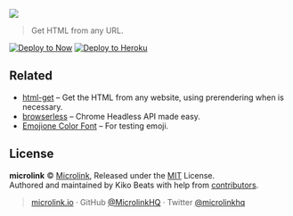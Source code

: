 ![](https://cdn.microlink.io/banner/html.png)

> Get HTML from any URL.

[![Deploy to Now](https://deploy.now.sh/static/button.svg)](https://deploy.now.sh/?repo=https://github.com/microlinkhq/html)
[![Deploy to Heroku](https://www.herokucdn.com/deploy/button.svg)](https://heroku.com/deploy)

## Related

- [html-get](https://github.com/Kikobeats/html-get) – Get the HTML from any website, using prerendering when is necessary.
- [browserless](https://github.com/microlinkhq/browserless) – Chrome Headless API made easy.
- [Emojione Color Font](https://eosrei.github.io/emojione-color-font/full-demo.html) – For testing emoji.

## License

**microlink** © [Microlink](https://microlink.io), Released under the [MIT](https://github.com/microlinkhq/html/blob/master/LICENSE.md) License.<br>
Authored and maintained by Kiko Beats with help from [contributors](https://github.com/microlinkhq/html/contributors).

> [microlink.io](https://microlink.io) · GitHub [@MicrolinkHQ](https://github.com/microlinkhq) · Twitter [@microlinkhq](https://twitter.com/microlinkhq)
